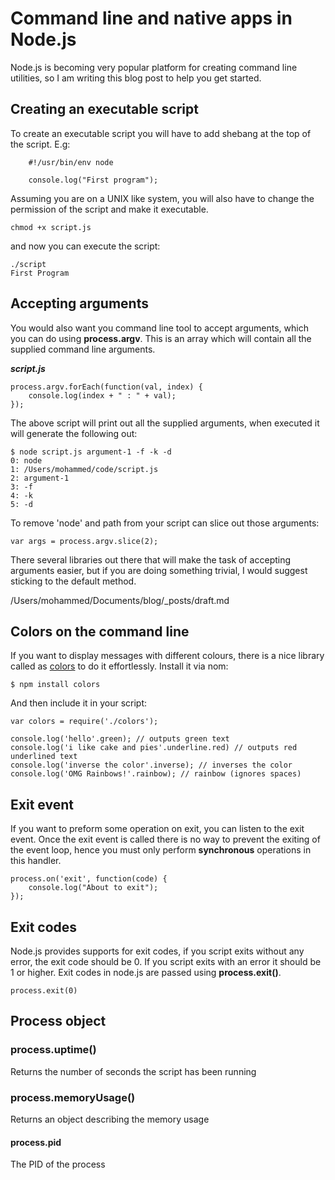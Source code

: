 # Command line and native apps in Node.js

Node.js is becoming very popular platform for creating command line utilities, so I am writing this blog post to help you get started.


## Creating an executable script

To create an executable script you will have to add shebang at the top of the script. E.g:

		#!/usr/bin/env node
		
		console.log("First program");
		
Assuming you are on a UNIX like system, you will also have to change the permission of the script and make it executable.

	chmod +x script.js
	
and now you can execute the script:

	./script
	First Program
	

## Accepting arguments

You would also want you command line tool to accept arguments, which you can do using **process.argv**. This is an array which will contain all the supplied command line arguments.

***script.js***
	
	process.argv.forEach(function(val, index) {
		console.log(index + " : " + val);
	});

The above script will print out all the supplied arguments, when executed it will generate the following out:

	$ node script.js argument-1 -f -k -d 
	0: node
	1: /Users/mohammed/code/script.js
	2: argument-1
	3: -f
	4: -k
	5: -d
	
To remove 'node' and path from your script can slice out those arguments:

	var args = process.argv.slice(2);
	
There several libraries out there that will make the task of accepting arguments easier, but if you are doing something trivial, I would suggest sticking to the default method.

/Users/mohammed/Documents/blog/_posts/draft.md
## Colors on the command line
If you want to display messages with different colours, there is a nice library called as [colors](https://www.npmjs.org/package/colors) to do it effortlessly. 
Install it via nom:

	$ npm install colors
	 
And then include it in your script:

	var colors = require('./colors');	

	console.log('hello'.green); // outputs green text
	console.log('i like cake and pies'.underline.red) // outputs red underlined text
	console.log('inverse the color'.inverse); // inverses the color
	console.log('OMG Rainbows!'.rainbow); // rainbow (ignores spaces)

## Exit event
If you want to preform some operation on exit, you can listen to the exit event. Once the exit event is called there is no way to prevent the exiting of the event loop, hence you must only perform **synchronous** operations in this handler.

	process.on('exit', function(code) {
		console.log("About to exit");
	});




## Exit codes
Node.js provides supports for exit codes, if you script exits without any error, the exit code should be 0. If you script exits with an error it should be 1 or higher.
Exit codes in node.js are passed using **process.exit()**.

	process.exit(0)
	


## Process object


### process.uptime()
Returns the number of seconds the script has been running

### process.memoryUsage()
Returns an object describing the memory usage

#### process.pid
The PID of the process

